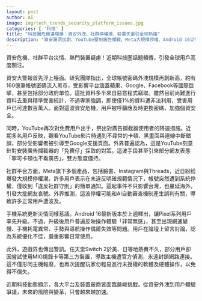```yaml
---
layout: post
author: AI
image: img/tech_trends_security_platform_issues.jpg
categories: [ '科技' ]
title: "科技圈危機連環爆：資安外洩、社群停權潮、裝置失靈引全球熱議"
description: "資安漏洞加劇、YouTube壓制廣告攔截、Meta大規模停權、Android 16災情與Switch 2封鎖事件，近期科技新鮮事牽動全球用戶敏感神經，各大平台風險與變革持續升溫。"
---
```

資安危機、社群平台災情、熱門裝置疑慮！近期科技圈話題頻傳，引發全球用戶高度關注。

資安大警報首先浮上檯面。研究團隊指出，全球帳號密碼外洩規模再創新高，約有160億筆帳號密碼流入黑市，受影響平台涵蓋蘋果、Google、Facebook等國際巨擘，甚至包括部分政府單位。這批資料多半來自惡意程式竊取。雖然目前尚難進行資料去重與精準受害統計，不過專家強調，即使僅1%的資料遭非法利用，受害用戶已可達數百萬人。面對這波資安危機，用戶被呼籲應及時更換密碼，加強個資安全。

同時，YouTube再次對免費用戶出手，祭出對廣告攔截器使用者的降速措施。近期多名用戶反映，觀看YouTube影片時遇到不尋常的卡頓、黑畫面與連線中斷錯誤，部分受影響者被引導至Google支援頁面。外界普遍認為，這是YouTube刻意針對安裝廣告攔截器的「免費仔」採取的對策。這波手段甚至引來部分網友表態「寧可卡頓也不看廣告」，雙方態度僵持。

社群平台方面，Meta旗下多個產品，包括臉書、Instagram與Threads，近日紛紛爆發大規模停權潮。許多用戶表示在未違反明確規範情況下，帳號突然遭到系統停權，僅收到「違反社群守則」的簡單通知。這起事件不只影響台灣，也蔓延海外，引發大批網友哀號。外界推測，這波停權可能和AI自動審查機制產生誤判有關，導致許多正常用戶遭波及。

手機系統更新災情同樣惹議。Android 16最新版本於上週釋出，讓Pixel系列用戶率先升級。不過，升級後用戶普遍反映操作體驗「非常無感」，甚至出現網速變慢、手機耗電異常、手勢與導航操作偶爾失效等問題。用戶在論壇上留言討論，認為系統優化不佳，嚴重影響日常使用。

此外，遊戲界也傳出警訊。任天堂Switch 2於美、日等地熱賣不久，部分用戶卻因嘗試使用MIG燒錄卡等第三方裝置，導致主機遭官方偵測，永遠封鎖網路連接。這不僅形同主機報廢，也再次提醒玩家勿輕易進行未授權的軟體及硬體操作，以免得不償失。

近期科技動態顯示，各大平台及裝置廠商皆面臨嚴峻挑戰。從資安外洩到用戶體驗爭議，未來的風險與變革，只會越來越加速。